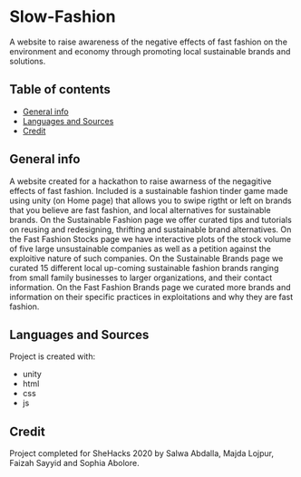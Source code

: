 # Slow-Fashion
A website to raise awareness of the negative effects of fast fashion on the environment and economy through promoting local sustainable brands and solutions.

## Table of contents
* [General info](#general-info)
* [Languages and Sources](#languages-and-sources)
* [Credit](#credit)

## General info
A website created for a hackathon to raise awarness of the negagitive effects of fast fashion. Included is a sustainable fashion tinder game made using unity (on Home page) that allows you to swipe rigtht or left on brands that you believe are fast fashion, and local alternatives for sustainable brands. On the Sustainable Fashion page we offer curated tips and tutorials on reusing and redesigning, thrifting and sustainable brand alternatives. On the Fast Fashion Stocks page we have interactive plots of the stock volume of five large unsustainable companies as well as a petition against the exploitive nature of such companies. On the Sustainable Brands page we curated 15 different local up-coming sustainable fashion brands ranging from small family businesses to larger organizations, and their contact information. On the Fast Fashion Brands page we curated more brands and information on their specific practices in exploitations and why they are fast fashion.
 	
## Languages and Sources
Project is created with:
* unity
* html
* css
* js
	
## Credit
Project completed for SheHacks 2020 by Salwa Abdalla, Majda Lojpur, Faizah Sayyid and Sophia Abolore.
